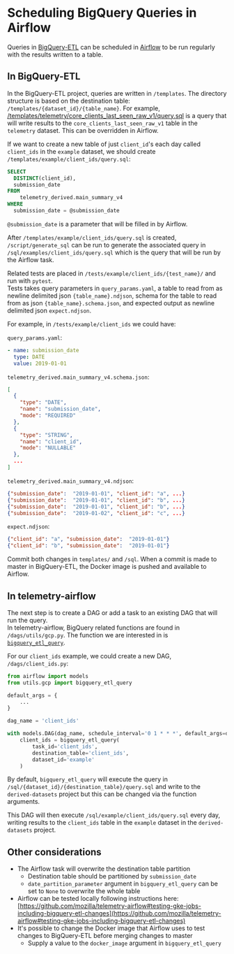 # Scheduling BigQuery Queries in Airflow

Queries in [BigQuery-ETL](https://github.com/mozilla/bigquery-etl) can be scheduled in 
[Airflow](https://github.com/mozilla/telemetry-airflow) to be run regularly with the results written to a table.

<!-- toc -->

## In BigQuery-ETL

In the BigQuery-ETL project, queries are written in `/templates`.
The directory structure is based on the destination table: `/templates/{dataset_id}/{table_name}`.
For example, [/templates/telemetry/core_clients_last_seen_raw_v1/query.sql](https://github.com/mozilla/bigquery-etl/blob/master/templates/telemetry/core_clients_last_seen_raw_v1/query.sql)
is a query that will write results to the `core_clients_last_seen_raw_v1` table in the `telemetry` dataset.
This can be overridden in Airflow.

If we want to create a new table of just `client_id`'s each day called `client_ids` in the `example` dataset, 
we should create `/templates/example/client_ids/query.sql`:
```sql
SELECT
  DISTINCT(client_id),
  submission_date
FROM
    telemetry_derived.main_summary_v4
WHERE
  submission_date = @submission_date
```

`@submission_date` is a parameter that will be filled in by Airflow.

After `/templates/example/client_ids/query.sql` is created, 
`/script/generate_sql` can be run to generate the associated query in `/sql/examples/client_ids/query.sql`
which is the query that will be run by the Airflow task.

Related tests are placed in `/tests/example/client_ids/{test_name}/` and run with `pytest`.  
Tests takes query parameters in `query_params.yaml`, 
a table to read from as newline delimited json `{table_name}.ndjson`, 
schema for the table to read from as json `{table_name}.schema.json`, 
and expected output as newline delimited json `expect.ndjson`.

For example, in `/tests/example/client_ids` we could have:

`query_params.yaml`:
```yaml
- name: submission_date
  type: DATE
  value: 2019-01-01
```

`telemetry_derived.main_summary_v4.schema.json`:
```json
[
  {
    "type": "DATE",
    "name": "submission_date",
    "mode": "REQUIRED"
  },
  {
    "type": "STRING",
    "name": "client_id",
    "mode": "NULLABLE"
  },
  ...
]
```

`telemetry_derived.main_summary_v4.ndjson`:
```json
{"submission_date":  "2019-01-01", "client_id": "a", ...}
{"submission_date":  "2019-01-01", "client_id": "b", ...}
{"submission_date":  "2019-01-01", "client_id": "b", ...}
{"submission_date":  "2019-01-02", "client_id": "c", ...}
```

`expect.ndjson`:
```json
{"client_id": "a", "submission_date":  "2019-01-01"}
{"client_id": "b", "submission_date":  "2019-01-01"}
```

Commit both changes in `templates/` and `/sql`. 
When a commit is made to master in BigQuery-ETL, the Docker image is pushed and available to Airflow.

## In telemetry-airflow

The next step is to create a DAG or add a task to an existing DAG that will run the query.  
In telemetry-airflow, BigQuery related functions are found in `/dags/utils/gcp.py`.
The function we are interested in is [`bigquery_etl_query`](https://github.com/mozilla/telemetry-airflow/blob/c103f3eee4ddc653316325d0ee0deab0bb35ee57/dags/utils/gcp.py#L390).

For our `client_ids` example, we could create a new DAG, `/dags/client_ids.py`:
```python
from airflow import models
from utils.gcp import bigquery_etl_query

default_args = {
    ...
}

dag_name = 'client_ids'

with models.DAG(dag_name, schedule_interval='0 1 * * *', default_args=default_args) as dag:
    client_ids = bigquery_etl_query(
        task_id='client_ids',
        destination_table='client_ids',
        dataset_id='example'
    )
```

By default, `bigquery_etl_query` will execute the query in `/sql/{dataset_id}/{destination_table}/query.sql` 
and write to the `derived-datasets` project but this can be changed via the function arguments.

This DAG will then execute `/sql/example/client_ids/query.sql` every day, 
writing results to the `client_ids` table in the `example` dataset in the `derived-datasets` project.

## Other considerations

- The Airflow task will overwrite the destination table partition
  - Destination table should be partitioned by `submission_date`
  - `date_partition_parameter` argument in `bigquery_etl_query` can be set to `None` to overwrite the whole table
- Airflow can be tested locally following instructions here: 
[https://github.com/mozilla/telemetry-airflow#testing-gke-jobs-including-bigquery-etl-changes](https://github.com/mozilla/telemetry-airflow#testing-gke-jobs-including-bigquery-etl-changes)
- It's possible to change the Docker image that Airflow uses to test changes to BigQuery-ETL before merging changes to master
  - Supply a value to the `docker_image` argument in `bigquery_etl_query`

